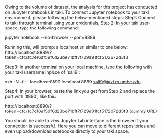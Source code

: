 Owing to the volume of dataset, the analysis for this project has conducted on Jupyter notebooks in taki. To connect Jupyter notebook to your taki environment, please following the below-mentioned steps:
Step1: Connect to taki through terminal using your credentials,
Step 2: In your taki user-space, type the following command:

  jupyter notebook --no-browser --port=8889

Running this, will prompt a localhost url similar to one below:
  http://localhost:8889/?token=cfccfc7e16af59f0d23be71bff7f729a91fcf5172672d3f3

Step3: In another terminal on your local machine, type the following with your taki username inplace of 'sali9':

  ssh -N -f -L localhost:8890:localhost:8889 sali9@taki.rs.umbc.edu 

Step4: In your browser, paste the link you get from Step 2 and replace the port with '8890', like this:

  http://localhost:8890/?token=cfccfc7e16af59f0d23be71bff7f729a91fcf5172672d3f3 (dummy URL)

You should be able to view Jupyter Lab interface in the browser if your connection is successful. Here you can move to different repositories and even upload/download notebooks directly to your taki space.
